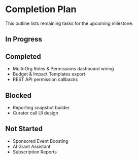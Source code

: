 # Completion Plan

This outline lists remaining tasks for the upcoming milestone.

## In Progress

## Completed
- Multi‑Org Roles & Permissions dashboard wiring
- Budget & Impact Templates export
- REST API permission callbacks

## Blocked
- Reporting snapshot builder
- Curator call UI design

## Not Started
- Sponsored Event Boosting
- AI Grant Assistant
- Subscription Reports

